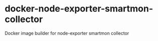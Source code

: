 # docker-node-exporter-smartmon-collector
Docker image builder for node-exporter smartmon collector
